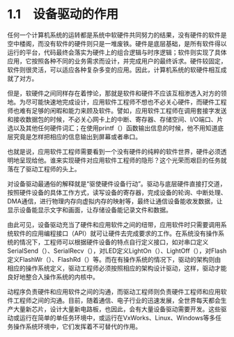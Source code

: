 # 1.1　设备驱动的作用

任何一个计算机系统的运转都是系统中软硬件共同努力的结果，没有硬件的软件是空中楼阁，而没有软件的硬件则只是一堆废铁。硬件是底层基础，是所有软件得以运行的平台，代码最终会落实为硬件上的组合逻辑与时序逻辑；软件则实现了具体应用，它按照各种不同的业务需求而设计，并完成用户的最终诉求。硬件较固定，软件则很灵活，可以适应各种复杂多变的应用。因此，计算机系统的软硬件相互成就了对方。

但是，软硬件之间同样存在着悖论，那就是软件和硬件不应该互相渗透入对方的领地。为尽可能快速地完成设计，应用软件工程师不想也不必关心硬件，而硬件工程师也难有足够的闲暇和能力来顾及软件。譬如，应用软件工程师在调用套接字发送和接收数据包的时候，不必关心网卡上的中断、寄存器、存储空间、I/O端口、片选以及其他任何硬件词汇；在使用printf（）函数输出信息的时候，他不用知道底层究竟是怎样把相应的信息输出到屏幕或者串口。

也就是说，应用软件工程师需要看到一个没有硬件的纯粹的软件世界，硬件必须透明地呈现给他。谁来实现硬件对应用软件工程师的隐形？这个光荣而艰巨的任务就落在了驱动工程师的头上。

对设备驱动最通俗的解释就是“驱使硬件设备行动”。驱动与底层硬件直接打交道，按照硬件设备的具体工作方式，读写设备的寄存器，完成设备的轮询、中断处理、DMA通信，进行物理内存向虚拟内存的映射等，最终让通信设备能收发数据，让显示设备能显示文字和画面，让存储设备能记录文件和数据。

由此可见，设备驱动充当了硬件和应用软件之间的纽带，应用软件时只需要调用系统软件的应用编程接口（API）就可让硬件去完成要求的工作。在系统没有操作系统的情况下，工程师可以根据硬件设备的特点自行定义接口，如对串口定义SerialSend（）、SerialRecv（），对LED定义LightOn（）、LightOff（），对Flash定义FlashWr（）、FlashRd（）等。而在有操作系统的情况下，驱动的架构则由相应的操作系统定义，驱动工程师必须按照相应的架构设计驱动，这样，驱动才能良好地整合入操作系统的内核中。

动程序负责硬件和应用软件之间的沟通，而驱动工程师则负责硬件工程师和应用软件工程师之间的沟通。目前，随着通信、电子行业的迅速发展，全世界每天都会生产大量新芯片，设计大量新电路板，也因此，会有大量设备驱动需要开发。这些驱动或运行在简单的单任务环境中，或运行在VxWorks、Linux、Windows等多任务操作系统环境中，它们发挥着不可替代的作用。